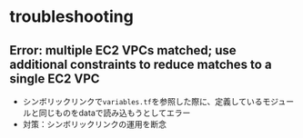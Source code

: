 # troubleshooting

## Error: multiple EC2 VPCs matched; use additional constraints to reduce matches to a single EC2 VPC

- シンボリックリンクで`variables.tf`を参照した際に、定義しているモジュールと同じものをdataで読み込もうとしてエラー
- 対策：シンボリックリンクの運用を断念
